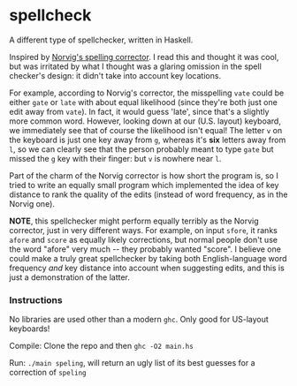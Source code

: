 # spellcheck

A different type of spellchecker, written in Haskell.

Inspired by [Norvig's spelling corrector](http://norvig.com/spell-correct.html). I read this and thought it was cool, but was irritated by what I thought was a glaring omission in the spell checker's design: it didn't take into account key locations.

For example, according to Norvig's corrector, the misspelling `vate` could be either `gate` or `late` with about equal likelihood (since they're both just one edit away from `vate`). In fact, it would guess 'late', since that's a slightly more common word. However, looking down at our (U.S. layout) keyboard, we immediately see that of course the likelihood isn't equal! The letter `v` on the keyboard is just one key away from `g`, whereas it's **six** letters away from `l`, so we can clearly see that the person probably meant to type `gate` but missed the `g` key with their finger: but `v` is nowhere near `l`.

Part of the charm of the Norvig corrector is how short the program is, so I tried to write an equally small program which implemented the idea of key distance to rank the quality of the edits (instead of word frequency, as in the Norvig one). 

**NOTE**, this spellchecker might perform equally terribly as the Norvig corrector, just in very different ways. For example, on input `sfore`, it ranks `afore` and `score` as equally likely corrections, but normal people don't use the word "afore" very much -- they probably wanted "score". I believe one could make a truly great spellchecker by taking both English-language word frequency _and_ key distance into account when suggesting edits, and this is just a demonstration of the latter.

### Instructions

No libraries are used other than a modern `ghc`. Only good for US-layout keyboards!

Compile: Clone the repo and then `ghc -O2 main.hs`

Run: `./main speling`, will return an ugly list of its best guesses for a correction of `speling`